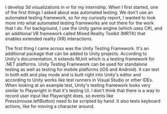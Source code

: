 I develop 3d visualizations in vr for my internship. When I first started, one of the first things I asked about was automated testing. We don't use an automated testing framework, so for my curiosity report, I wanted to look more into what automated testing frameworks are out there for the work that I do. For background, I use the Unity game engine (which uses C#), and an additional VR framework called Mixed Reality Toolkit (MRTK) that enables extended reality (XR) interactions. 

The first thing I came across was the Unity Testing Framework. It's an additional package that can be added to Unity projects. According to Unity's documentation, it extends NUnit which is a testing framework for .NET platforms. Unity Testing Framework can be used for standalone testing as well as testing for mobile platforms (iOS and Android). It can test in both edit and play mode and is built right into Unity's editor and according to Unity works like test runners in Visual Studio or other IDEs. When looking at an example test, Unity's testing framework looks very similar to Playwright in that it's testing UI. I don't think that there is a way to record user input like Playwright does, so events like Press(mouse.leftButton) need to be scripted by hand. It also tests keyboard actions, like for moving a character around. 

